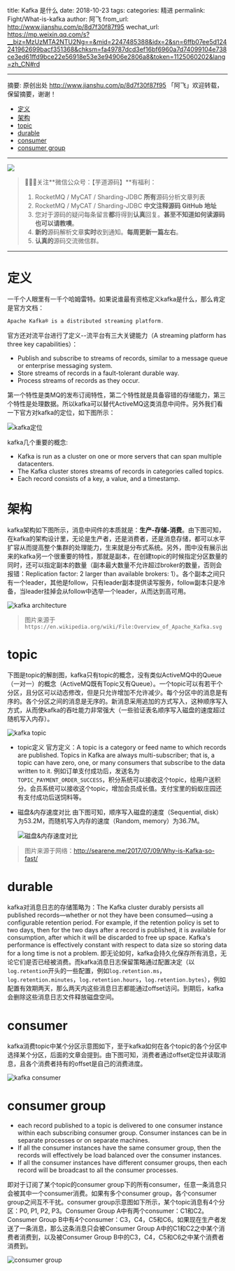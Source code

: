 title: Kafka 是什么
date: 2018-10-23
tags:
categories: 精进
permalink: Fight/What-is-kafka
author: 阿飞
from_url: http://www.jianshu.com/p/8d7f30f87f95
wechat_url: https://mp.weixin.qq.com/s?__biz=MzUzMTA2NTU2Ng==&mid=2247485388&idx=2&sn=6ffb07ee5d124241962699bacf351368&chksm=fa49787dcd3ef16bf6960a7d74099104e738ce3ed61ffd9bce22e56918e53e3e94906e2806a8&token=1125060202&lang=zh_CN#rd

----

摘要: 原创出处 http://www.jianshu.com/p/8d7f30f87f95 「阿飞」欢迎转载，保留摘要，谢谢！

- [定义](http://www.iocoder.cn/Fight/What-is-kafka/)
- [架构](http://www.iocoder.cn/Fight/What-is-kafka/)
- [topic](http://www.iocoder.cn/Fight/What-is-kafka/)
- [durable](http://www.iocoder.cn/Fight/What-is-kafka/)
- [consumer](http://www.iocoder.cn/Fight/What-is-kafka/)
- [consumer group](http://www.iocoder.cn/Fight/What-is-kafka/)

-------

![](http://www.iocoder.cn/images/common/wechat_mp_2017_07_31.jpg)

> 🙂🙂🙂关注**微信公众号：【芋道源码】**有福利：
> 1. RocketMQ / MyCAT / Sharding-JDBC **所有**源码分析文章列表
> 2. RocketMQ / MyCAT / Sharding-JDBC **中文注释源码 GitHub 地址**
> 3. 您对于源码的疑问每条留言**都**将得到**认真**回复。**甚至不知道如何读源码也可以请教噢**。
> 4. **新的**源码解析文章**实时**收到通知。**每周更新一篇左右**。
> 5. **认真的**源码交流微信群。

-------

# 定义

一千个人眼里有一千个哈姆雷特。如果说谁最有资格定义kafka是什么，那么肯定是官方文档：

```java
Apache Kafka® is a distributed streaming platform.
```

官方还对流平台进行了定义--流平台有三大关键能力（A streaming platform has three key capabilities）：

- Publish and subscribe to streams of records, similar to a message queue or enterprise messaging system.
- Store streams of records in a fault-tolerant durable way.
- Process streams of records as they occur.

第一个特性是类MQ的发布订阅特性，第二个特性就是具备容错的存储能力，第三个特性是处理数据。所以kafka可以替代ActiveMQ这类消息中间件。另外我们看一下官方对kafka的定位，如下图所示：

![kafka定位](https:////upload-images.jianshu.io/upload_images/6918995-ea4d7e038243c7c2.png?imageMogr2/auto-orient/strip%7CimageView2/2/w/846/format/jpeg)

kafka几个重要的概念:

- Kafka is run as a cluster on one or more servers that can span multiple datacenters.
- The Kafka cluster stores streams of records in categories called topics.
- Each record consists of a key, a value, and a timestamp.

# 架构

kafka架构如下图所示，消息中间件的本质就是：**生产-存储-消费**。由下图可知，在kafka的架构设计里，无论是生产者，还是消费者，还是消息存储，都可以水平扩容从而提高整个集群的处理能力，生来就是分布式系统。另外，图中没有展示出来的kafka另一个很重要的特性，那就是副本，在创建topic的时候指定分区数量的同时，还可以指定副本的数量（副本最大数量不允许超过broker的数量，否则会报错：Replication factor: 2 larger than available brokers: 1）。各个副本之间只有一个leader，其他是follow，只有leader副本提供读写服务，follow副本只是冷备，当leader挂掉会从follow中选举一个leader，从而达到高可用。

![kafka architecture](https:////upload-images.jianshu.io/upload_images/6918995-c50ce98319677c06.png?imageMogr2/auto-orient/strip%7CimageView2/2/w/858/format/jpeg)


> 图片来源于`https://en.wikipedia.org/wiki/File:Overview_of_Apache_Kafka.svg`

# topic

下图是topic的解剖图，kafka只有topic的概念，没有类似ActiveMQ中的Queue（一对一）的概念（ActiveMQ既有Topic又有Queue）。一个topic可以有若干个分区，且分区可以动态修改，但是只允许增加不允许减少。每个分区中的消息是有序的。各个分区之间的消息是无序的。新消息采用追加的方式写入，这种顺序写入方式，从而使kafka的吞吐能力非常强大（一些验证表名顺序写入磁盘的速度超过随机写入内存）。



![kafka topic](https:////upload-images.jianshu.io/upload_images/6918995-75ed3cc390a1cc9b.png?imageMogr2/auto-orient/strip%7CimageView2/2/w/748/format/jpeg)



- topic定义
   官方定义：A topic is a category or feed name to which records are published. Topics in Kafka are always multi-subscriber; that is, a topic can have zero, one, or many consumers that subscribe to the data written to it.
   例如订单支付成功后，发送名为`TOPIC_PAYMENT_ORDER_SUCCESS`，积分系统可以接收这个topic，给用户送积分。会员系统可以接收这个topic，增加会员成长值。支付宝里的蚂蚁庄园还有支付成功后送饲料等。

- 磁盘&内存速度对比
   由下图可知，顺序写入磁盘的速度（Sequential, disk）为53.2M，而随机写入内存的速度（Random, memory）为36.7M。



  ![磁盘&内存速度对比](https:////upload-images.jianshu.io/upload_images/6918995-935190691611febf.png?imageMogr2/auto-orient/strip%7CimageView2/2/w/585/format/jpeg)


> 图片来源于网络：<http://searene.me/2017/07/09/Why-is-Kafka-so-fast/>

# durable

kafka对消息日志的存储策略为：The Kafka cluster durably persists all published records—whether or not they have been consumed—using a configurable retention period. For example, if the retention policy is set to two days, then for the two days after a record is published, it is available for consumption, after which it will be discarded to free up space. Kafka's performance is effectively constant with respect to data size so storing data for a long time is not a problem.
 即无论如何，kafka会持久化保存所有消息，无论它们是否已经被消费。而kafka消息日志保留策略通过配置决定（以`log.retention`开头的一些配置，例如`log.retention.ms`，`log.retention.minutes`，`log.retention.hours`，`log.retention.bytes`），例如配置有效期两天，那么两天内这些消息日志都能通过offset访问。到期后，kafka会删除这些消息日志文件释放磁盘空间。

# consumer

kafka消费topic中某个分区示意图如下，至于kafka如何在各个topic的各个分区中选择某个分区，后面的文章会提到。由下图可知，消费者通过offset定位并读取消息，且各个消费者持有的offset是自己的消费进度。



![kafka consumer](https:////upload-images.jianshu.io/upload_images/6918995-60cc0a5474876929.png?imageMogr2/auto-orient/strip%7CimageView2/2/w/872/format/jpeg)

# consumer group

- each record published to a topic is delivered to one consumer instance within each subscribing consumer group. Consumer instances can be in separate processes or on separate machines.
- If all the consumer instances have the same consumer group, then the records will effectively be load balanced over the consumer instances.
- If all the consumer instances have different consumer groups, then each record will be broadcast to all the consumer processes.

即对于订阅了某个topic的consumer group下的所有consumer，任意一条消息只会被其中一个consumer消费。如果有多个consumer group，各个consumer group之间互不干扰。consumer group示意图如下所示，某个topic消息有4个分区：P0, P1, P2, P3。Consumer Group A中有两个consumer：C1和C2。Consumer Group B中有4个consumer：C3，C4，C5和C6。如果现在生产者发送了一条消息，那么这条消息只会被Consumer Group A中的C1和C2之中某个消费者消费到，以及被Consumer Group B中的C3，C4，C5和C6之中某个消费者消费到。


![consumer group](https:////upload-images.jianshu.io/upload_images/6918995-2f66a2b6ce7d84b0.png?imageMogr2/auto-orient/strip%7CimageView2/2/w/799/format/jpeg)